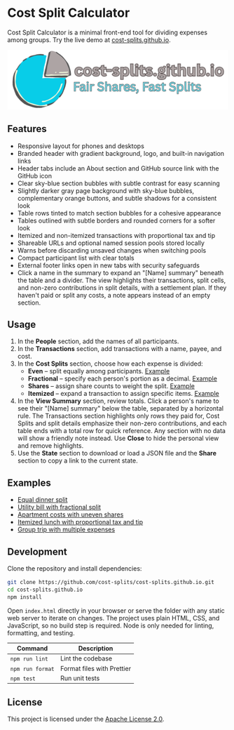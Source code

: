 # Cost Split Calculator

Cost Split Calculator is a minimal front-end tool for dividing expenses among
groups. Try the live demo at
[cost-splits.github.io](https://cost-splits.github.io).

![Cost Split Calculator screenshot](assets/icon-banner.png)

## Features

- Responsive layout for phones and desktops
- Branded header with gradient background, logo, and built-in navigation links
- Header tabs include an About section and GitHub source link with the GitHub
  icon
- Clear sky-blue section bubbles with subtle contrast for easy scanning
- Slightly darker gray page background with sky-blue bubbles, complementary
  orange buttons, and subtle shadows for a consistent look
- Table rows tinted to match section bubbles for a cohesive appearance
- Tables outlined with subtle borders and rounded corners for a softer look
- Itemized and non-itemized transactions with proportional tax and tip
- Shareable URLs and optional named session pools stored locally
- Warns before discarding unsaved changes when switching pools
- Compact participant list with clear totals
- External footer links open in new tabs with security safeguards
- Click a name in the summary to expand an "[Name] summary" beneath the table
  and a divider. The view highlights their transactions, split cells, and
  non-zero contributions in split details, with a settlement plan. If they
  haven't paid or split any costs, a note appears instead of an empty section.

## Usage

1. In the **People** section, add the names of all participants.
2. In the **Transactions** section, add transactions with a name, payee, and
   cost.
3. In the **Cost Splits** section, choose how each expense is divided:
   - **Even** – split equally among participants.
     [Example](https://cost-splits.github.io/?state=N4IgDg9hA2IFwgKIA8CGBbM0CmcAEAIgJYB2J2ATiADTjYRbbwDaIAgtEQMZO0BCEAEY0QAYVQUYIALq0ALhVQkAzqi5yiEFS1AkMTBMTKURXCMrnwA7AA4AdABYAzLTCoAnibgAGWsqxEcsosAIzUYSHSAL7RQA)
   - **Fractional** – specify each person's portion as a decimal.
     [Example](https://cost-splits.github.io/?state=N4IgDg9hA2IFwgKIA8CGBbM0CmcAEAYgE6oDGALgJYQB2qsANONhFtvANogCCNdITAEKoiRAJ4CQAYWgjUIALpNyJGgGcyVWms6g66dgkQ4KRSqUrkJTUhDXl4ARgBMAZgB0ANgDsTMKjFsIicmNSxLHTgOAAZ3AFYGWNdE92cFAF8MoA)
   - **Shares** – assign share counts to weight the split.
     [Example](https://cost-splits.github.io/?state=N4IgDg9hA2IFwgKIA8CGBbM0CmcAEAgmKgE4Au62AdmSADTjYRbbwDaIBOy9IAQqgCWOAJ68AwgAsSggM4gAugzIlUVWagDGZQRHXtQVDKwQAlarQaaIs2nABMAFgDMAVgB0rhsRHYS8AEYGWSxBMnk4NiD7OmcFAF8EoA)
   - **Itemized** – expand a transaction to assign specific items.
     [Example](https://cost-splits.github.io/?state=N4IgDg9hA2IFwgKIA8CGBbM0CmcAEAMgK4B2AxgBYgA042EW28A2iACKomo1LQCWPAGJ8IXEAF1aAFwBOnAM6oyUkSXktQXdEwTFyVWmQjyp8ACwB2AHQXaYVAE9sM+AAZa8rHynq4zAIzUgf6SIN7Y6L7MoOHo8CAAQkQyAObOPEYm8P4AzFY5tiCe-D4sge6u4gC+1DFSEfEAyqjQqAAmGcamcP7+VgBMABweXqV+7uXVtWH1cQgACqgm3IZd2WZWAKz9IyVRFUHVR1VAA)
4. In the **View Summary** section, review totals. Click a person's name to see
   their "[Name] summary" below the table, separated by a horizontal rule. The
   Transactions section highlights only rows they paid for, Cost Splits and
   split details emphasize their non-zero contributions, and each table ends
   with a total row for quick reference. Any section with no data will show a
   friendly note instead. Use **Close** to hide the personal view and remove
   highlights.
5. Use the **State** section to download or load a JSON file and the **Share**
   section to copy a link to the current state.

## Examples

- [Equal dinner split](https://cost-splits.github.io/?state=N4IgDg9hA2IFwgKIA8CGBbM0CmcAEAIgJYB2J2ATiADTjYRbbwDaIAgtEQMZO0BCEAEY0QAYVQUYIALq0ALhVQkAzqi5yiEFS1AkMTBMTKURXCMrnwA7AA4AdABYAzLTCoAnibgAGWsqxEcsosAIzUYSHSAL7RQA)
- [Utility bill with fractional split](https://cost-splits.github.io/?state=N4IgDg9hA2IFwgKIA8CGBbM0CmcAEAYgE6oDGALgJYQB2qsANONhFtvANogCCNdITAEKoiRAJ4CQAYWgjUIALpNyJGgGcyVWms6g66dgkQ4KRSqUrkJTUhDXl4ARgBMAZgB0ANgDsTMKjFsIicmNSxLHTgOAAZ3AFYGWNdE92cFAF8MoA)
- [Apartment costs with uneven shares](https://cost-splits.github.io/?state=N4IgDg9hA2IFwgKIA8CGBbM0CmcAEAgmKgE4Au62AdmSADTjYRbbwDaIBOy9IAQqgCWOAJ68AwgAsSggM4gAugzIlUVWagDGZQRHXtQVDKwQAlarQaaIs2nABMAFgDMAVgB0rhsRHYS8AEYGWSxBMnk4NiD7OmcFAF8EoA)
- [Itemized lunch with proportional tax and tip](https://cost-splits.github.io/?state=N4IgDg9hA2IFwgKIA8CGBbM0CmcAEAMgK4B2AxgBYgA042EW28A2iACKomo1LQCWPAGJ8IXEAF1aAFwBOnAM6oyUkSXktQXdEwTFyVWmQjyp8ACwB2AHQXaYVAE9sM+AAZa8rHynq4zAIzUgf6SIN7Y6L7MoOHo8CAAQkQyAObOPEYm8P4AzFY5tiCe-D4sge6u4gC+1DFSEfEAyqjQqAAmGcamcP7+VgBMABweXqV+7uXVtWH1cQgACqgm3IZd2WZWAKz9IyVRFUHVR1VAA)
- [Group trip with multiple expenses](https://cost-splits.github.io/?state=N4IgDg9hA2IFwgKIA8CGBbM0CmcAEAKgE4CWYIANONhFtvANogCCOylIAQtKiURwGFUAZ2wBPDgBFsANxIA7DomjQSEAC4gAulXVFU84agDG6tYcah5GegiEAjDsYjDNcAKwAOAHQBOd1RgqGLY-HAAzFTCWCTqwowAjBRJKclaAL4UVjbwIAASGtiwVM6u8ABsAEzh3gAsSeDBofAADFExcYkUlcm9CRlZINbotiCSCvLNJS5ulQk1np6BTWE9INGqnXAMqbs6ILHY6PHboIfouQBiUAAmTjPwCZ7u3gHrHSc7fX0DZ+pHuUkpHkAGt4tMynBKj5wkt3ptPm1UkiMr8hjkEAQSMYQdhOhC3PMXuUAOzLEJhWrtBFdJJItLpDJAA)

## Development

Clone the repository and install dependencies:

```bash
git clone https://github.com/cost-splits/cost-splits.github.io.git
cd cost-splits.github.io
npm install
```

Open `index.html` directly in your browser or serve the folder with any static
web server to iterate on changes. The project uses plain HTML, CSS, and
JavaScript, so no build step is required. Node is only needed for linting,
formatting, and testing.

| Command          | Description                |
| ---------------- | -------------------------- |
| `npm run lint`   | Lint the codebase          |
| `npm run format` | Format files with Prettier |
| `npm test`       | Run unit tests             |

## License

This project is licensed under the [Apache License 2.0](LICENSE).
